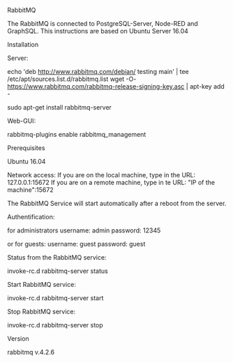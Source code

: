RabbitMQ

The RabbitMQ is connected to PostgreSQL-Server, Node-RED and GraphSQL. This instructions are based on Ubuntu Server 16.04

Installation

Server:

echo 'deb http://www.rabbitmq.com/debian/ testing main' | tee /etc/apt/sources.list.d/rabbitmq.list
wget -O- https://www.rabbitmq.com/rabbitmq-release-signing-key.asc | apt-key add -

sudo apt-get install rabbitmq-server

Web-GUI:

rabbitmq-plugins enable rabbitmq_management

Prerequisites

Ubuntu 16.04

Network access:
If you are on the local machine, type in the URL: 127.0.0.1:15672
If you are on a remote machine, type in te URL: "IP of the machine":15672

The RabbitMQ Service will start automatically after a reboot from the server.

Authentification:

for administrators
username: admin
password: 12345

or for guests:
username: guest
password: guest

Status from the RabbitMQ service:

invoke-rc.d rabbitmq-server status

Start RabbitMQ service:

invoke-rc.d rabbitmq-server start

Stop RabbitMQ service:

invoke-rc.d rabbitmq-server stop

Version

rabbitmq v.4.2.6
